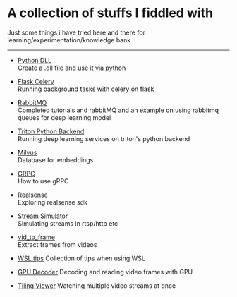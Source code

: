 # A collection of stuffs I fiddled with
Just some things i have tried here and there for learning/experimentation/knowledge bank

---

- [Python DLL](./python_dll)  
Create a .dll file and use it via python

- [Flask Celery](./flask_celery)  
Running background tasks with celery on flask

- [RabbitMQ](./rabbitmq)  
Completed tutorials and rabbitMQ and an example on using rabbitmq queues for deep learning model

- [Triton Python Backend](./triton_python_backend)  
Running deep learning services on triton's python backend

- [Milvus](./milvus)    
Database for embeddings

- [GRPC](./grpc_tutorial/)  
How to use gRPC

- [Realsense](./realsense)  
Exploring realsense sdk

- [Stream Simulator](./stream_simulator)    
Simulating streams in rtsp/http etc

- [vid_to_frame](./vid_to_frame)    
Extract frames from videos

- [WSL tips](./wsl)
Collection of tips when using WSL

- [GPU Decoder](./gpu_decoder)
Decoding and reading video frames with GPU

- [Tiling Viewer](./opencv_tiling/)
Watching multiple video streams at once
